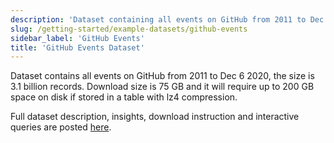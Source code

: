 ```yaml
---
description: 'Dataset containing all events on GitHub from 2011 to Dec 6 2020, with a size of 3.1 billion records.'
slug: /getting-started/example-datasets/github-events
sidebar_label: 'GitHub Events'
title: 'GitHub Events Dataset'
---
```


Dataset contains all events on GitHub from 2011 to Dec 6 2020, the size is 3.1 billion records. Download size is 75 GB and it will require up to 200 GB space on disk if stored in a table with lz4 compression.

Full dataset description, insights, download instruction and interactive queries are posted [here](https://ghe.clickhouse.tech/).
